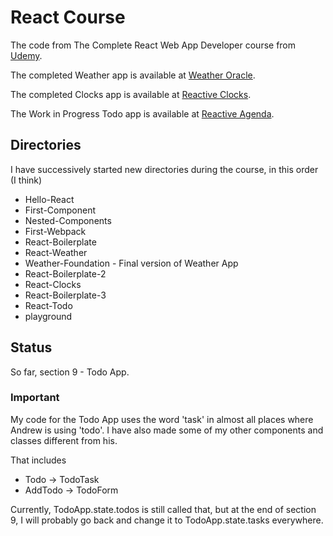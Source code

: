 # React Course
The code from The Complete React Web App Developer course from
[Udemy](https://www.udemy.com/the-complete-react-web-app-developer-course).

The completed Weather app is available at
[Weather Oracle](http://weather-oracle.herokuapp.com).

The completed Clocks app is available at
[Reactive Clocks](http://reactive-clocks.herokuapp.com).

The Work in Progress Todo app is available at
[Reactive Agenda](http://reactive-agenda.herokuapp.com).

## Directories

I have successively started new directories during the course, in this order (I think)

* Hello-React
* First-Component
* Nested-Components
* First-Webpack
* React-Boilerplate
* React-Weather
* Weather-Foundation - Final version of Weather App
* React-Boilerplate-2
* React-Clocks
* React-Boilerplate-3
* React-Todo
* playground

## Status

So far, section 9 - Todo App.

### Important

My code for the Todo App uses the word 'task' in almost all places where Andrew is using 'todo'.
I have also made some of my other components and classes different from his.

That includes

* Todo -> TodoTask
* AddTodo -> TodoForm

Currently, TodoApp.state.todos is still called that, but at the end of section 9, I will probably
go back and change it to TodoApp.state.tasks everywhere.
